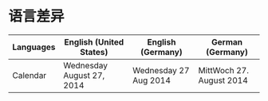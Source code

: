 # 语言差异
| Languages | English (United States)   | English (Germany)     | German (Germany)         |
|-----------|---------------------------|-----------------------|--------------------------|
| Calendar  | Wednesday August 27, 2014 | Wednesday 27 Aug 2014 | MittWoch 27. August 2014 |